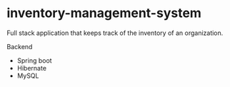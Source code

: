 # inventory-management-system
Full stack application that keeps track of the inventory of an organization.

Backend
  - Spring boot 
  - Hibernate 
  - MySQL 
  
